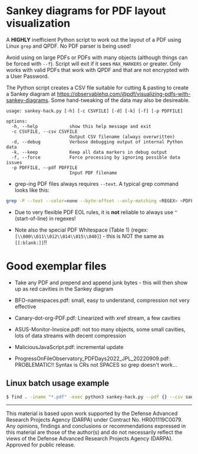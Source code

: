 # Sankey diagrams for PDF layout visualization

A **HIGHLY** inefficient Python script to work out the layout of a PDF using Linux `grep` and QPDF. No PDF parser is being used!

Avoid using on large PDFs or PDFs with many objects (although things can be forced with `--f`). Script will exit if it sees `MAX_MARKERS` or greater. Only works with valid PDFs that work with QPDF and that are not encrypted with a User Password.

The Python script creates a CSV file suitable for cutting & pasting to create a Sankey diagram at https://observablehq.com/@pdf/visualizing-pdfs-with-sankey-diagrams. Some hand-tweaking of the data may also be desireable.


```
usage: sankey-hack.py [-h] [-c CSVFILE] [-d] [-k] [-f] [-p PDFFILE]

options:
  -h, --help            show this help message and exit
  -c CSVFILE, --csv CSVFILE
                        Output CSV filename (always overwritten)
  -d, --debug           Verbose debugging output of internal Python data
  -k, --keep            Keep all data markers in debug output
  -f, --force           Force processing by ignoring possible data issues
  -p PDFFILE, --pdf PDFFILE
                        Input PDF filename
```

* grep-ing PDF files always requires `--text`. A typical grep command looks like this:
```bash
grep -P --text --color=none --byte-offset --only-matching <REGEX> <PDFFILE>
```

* Due to very flexible PDF EOL rules, it is **not** reliable to always use `^` (start-of-line) in regexes!

* Note also the special PDF Whitespace (Table 1) (regex: `[\\000\\011\\012\\014\\015\\040]`) - this is NOT the same as `[[:blank:]]`!!

# Good exemplar files

- Take any PDF and prepend and append junk bytes - this will then show up as red cavities in the Sankey diagram 

- BFO-namespaces.pdf: small, easy to understand, compression not very effective

- Canary-dot-org-PDF.pdf: Linearized with xref stream, a few cavities

- ASUS-Monitor-Invoice.pdf: not too many objects, some small cavities, lots of data streams with decent compression

- MaliciousJavaScript.pdf: incremental update

- ProgressOnFileObservatory_PDFDays2022_JPL_20220909.pdf: PROBLEMATIC!! Syntax is CRs not SPACES so grep doesn't work...

## Linux batch usage example

```bash
$ find . -iname "*.pdf" -exec python3 sankey-hack.py --pdf {} --csv sankey.csv \;
```

---

This material is based upon work supported by the Defense Advanced Research Projects Agency (DARPA) under Contract No. HR001119C0079.
Any opinions, findings and conclusions or recommendations expressed in this material are those of the author(s) and do not necessarily reflect the views of the Defense Advanced Research Projects Agency (DARPA). Approved for public release.
